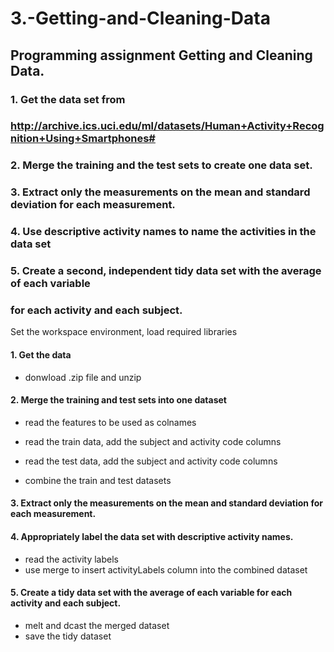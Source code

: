 3.-Getting-and-Cleaning-Data
============================

## Programming assignment Getting and Cleaning Data.

### 1. Get the data set from 
###      http://archive.ics.uci.edu/ml/datasets/Human+Activity+Recognition+Using+Smartphones#
### 2. Merge the training and the test sets to create one data set.
### 3. Extract only the measurements on the mean and standard deviation for each measurement. 
### 4. Use descriptive activity names to name the activities in the data set
### 5. Create a second, independent tidy data set with the average of each variable
###      for each activity and each subject. 


Set the workspace environment, load required libraries

#### 1. Get the data
  
- donwload .zip file and unzip

#### 2. Merge the training and test sets into one dataset

- read the features to be used as colnames
- read the train data, add the subject and activity code columns

- read the test data, add the subject and activity code columns
- combine the train and test datasets

#### 3. Extract only the measurements on the mean and standard deviation for each measurement. 


#### 4. Appropriately label the data set with descriptive activity names.
  
- read the activity labels
- use merge to insert activityLabels column into the combined dataset
  
#### 5. Create a tidy data set with the average of each variable for each activity and each subject.
  
- melt and dcast the merged dataset
- save the tidy dataset 

